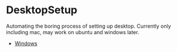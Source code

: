# DesktopSetup
Automating the boring process of setting up desktop. Currently only including mac, may work on ubuntu and windows later.

- [Windows]()